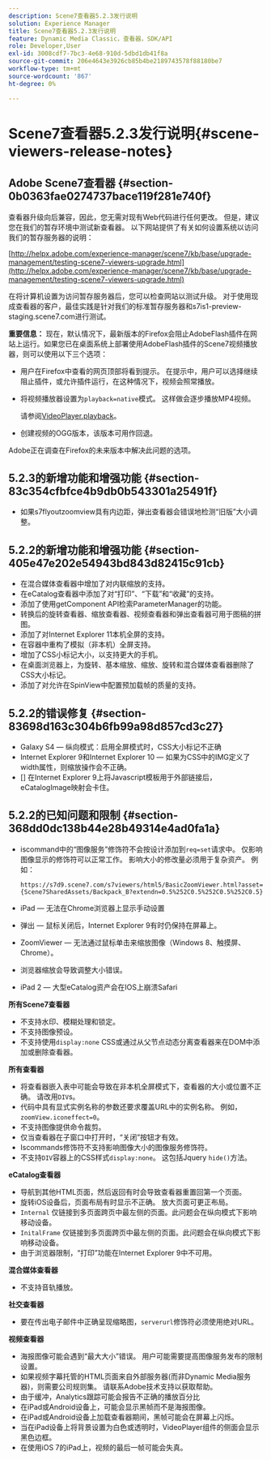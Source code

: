 ```yaml
---
description: Scene7查看器5.2.3发行说明
solution: Experience Manager
title: Scene7查看器5.2.3发行说明
feature: Dynamic Media Classic，查看器，SDK/API
role: Developer,User
exl-id: 3008cdf7-7bc3-4e68-910d-5dbd1db41f8a
source-git-commit: 206e4643e3926cb85b4be2189743578f88180be7
workflow-type: tm+mt
source-wordcount: '867'
ht-degree: 0%

---
```


# Scene7查看器5.2.3发行说明{#scene-viewers-release-notes}

## Adobe Scene7查看器 {#section-0b0363fae0274737bace119f281e740f}

查看器升级向后兼容，因此，您无需对现有Web代码进行任何更改。 但是，建议您在我们的暂存环境中测试新查看器。 以下网站提供了有关如何设置系统以访问我们的暂存服务器的说明：

[http://helpx.adobe.com/experience-manager/scene7/kb/base/upgrade-management/testing-scene7-viewers-upgrade.html](http://helpx.adobe.com/experience-manager/scene7/kb/base/upgrade-management/testing-scene7-viewers-upgrade.html)

在将计算机设置为访问暂存服务器后，您可以检查网站以测试升级。 对于使用现成查看器的客户，最佳实践是针对我们的标准暂存服务器和s7is1-preview-staging.scene7.com进行测试。

**重要信息：** 现在，默认情况下，最新版本的Firefox会阻止AdobeFlash插件在网站上运行。如果您已在桌面系统上部署使用AdobeFlash插件的Scene7视频播放器，则可以使用以下三个选项：

* 用户在Firefox中查看的网页顶部将看到提示。 在提示中，用户可以选择继续阻止插件，或允许插件运行，在这种情况下，视频会照常播放。
* 将视频播放器设置为`playback=native`模式。 这样做会逐步播放MP4视频。

   请参阅[VideoPlayer.playback](../../c-html5-s7-aem-asset-viewers/c-html5-video-reference/c-html5-video-cmdref/r-html5-video-viewer-conf-attrib-videoplayer-playback.md#reference-13ec45db4cd4443b842f310153623221)。

* 创建视频的OGG版本，该版本可用作回退。

Adobe正在调查在Firefox的未来版本中解决此问题的选项。

## 5.2.3的新增功能和增强功能 {#section-83c354cfbfce4b9db0b543301a25491f}

* 如果s7flyoutzoomview具有内边距，弹出查看器会错误地检测“旧版”大小调整。

## 5.2.2的新增功能和增强功能 {#section-405e47e202e54943bd843d82415c91cb}

* 在混合媒体查看器中增加了对内联缩放的支持。
* 在eCatalog查看器中添加了对“打印”、“下载”和“收藏”的支持。
* 添加了使用getComponent API检索ParameterManager的功能。
* 转换后的旋转查看器、缩放查看器、视频查看器和弹出查看器可用于图稿的拼图。
* 添加了对Internet Explorer 11本机全屏的支持。
* 在容器中重构了模拟（非本机）全屏支持。
* 增加了CSS小标记大小，以支持更大的手机。
* 在桌面浏览器上，为旋转、基本缩放、缩放、旋转和混合媒体查看器删除了CSS大小标记。
* 添加了对允许在SpinView中配置预加载帧的质量的支持。

## 5.2.2的错误修复 {#section-83698d163c304b6fb99a98d857cd3c27}

* Galaxy S4 — 纵向模式：启用全屏模式时，CSS大小标记不正确
* Internet Explorer 9和Internet Explorer 10 — 如果为CSS中的IMG定义了width属性，则缩放操作会不正确。
* [] 在Internet Explorer 9上将Javascript模板用于外部链接后，eCatalogImage映射会卡住。

## 5.2.2的已知问题和限制 {#section-368dd0dc138b44e28b49314e4ad0fa1a}

* iscommand中的“图像服务”修饰符不会按设计添加到`req=set`请求中。 仅影响图像显示的修饰符可以正常工作。 影响大小的修改量必须用于复杂资产。 例如：

   ```
   https://s7d9.scene7.com/s7viewers/html5/BasicZoomViewer.html?asset= {Scene7SharedAssets/Backpack_B?extendn=0.5%252C0.5%252C0.5%252C0.5}
   ```

* iPad — 无法在Chrome浏览器上显示手动设置
* 弹出 — 鼠标关闭后，Internet Explorer 9有时仍保持在屏幕上。
* ZoomViewer — 无法通过鼠标单击来缩放图像（Windows 8、触摸屏、Chrome）。
* 浏览器缩放会导致调整大小错误。
* iPad 2 — 大型eCatalog资产会在IOS上崩溃Safari

**所有Scene7查看器**

* 不支持水印、模糊处理和锁定。
* 不支持图像预设。
* 不支持使用`display:none` CSS或通过从父节点动态分离查看器来在DOM中添加或删除查看器。

**所有查看器**

* 将查看器嵌入表中可能会导致在非本机全屏模式下，查看器的大小或位置不正确。 请改用`DIV`s。
* 代码中具有显式实例名称的参数还要求覆盖URL中的实例名称。 例如，`zoomView.iconeffect=0`。
* 不支持图像提供命令裁剪。
* 仅当查看器在子窗口中打开时，“关闭”按钮才有效。
* Iscommands修饰符不支持影响图像大小的图像服务修饰符。
* 不支持`DIV`容器上的CSS样式`display:none`。 这包括Jquery `hide()`方法。

**eCatalog查看器**

* 导航到其他HTML页面，然后返回有时会导致查看器重置回第一个页面。
* 旋转iOS设备后，页面布局有时显示不正确。 放大页面可更正布局。
* `Internal` 仅链接到多页面跨页中最左侧的页面。此问题会在纵向模式下影响移动设备。
* `InitalFrame` 仅链接到多页面跨页中最左侧的页面。此问题会在纵向模式下影响移动设备。
* 由于浏览器限制，“打印”功能在Internet Explorer 9中不可用。

**混合媒体查看器**

* 不支持音轨播放。

**社交查看器**

* 要在传出电子邮件中正确呈现缩略图，`serverurl`修饰符必须使用绝对URL。

**视频查看器**

* 海报图像可能会遇到“最大大小”错误。 用户可能需要提高图像服务发布的限制设置。
* 如果视频字幕托管的HTML页面来自外部服务器(而非Dynamic Media服务器)，则需要公司规则集。 请联系Adobe技术支持以获取帮助。
* 由于缓冲，Analytics跟踪可能会报告不正确的播放百分比
* 在iPad或Android设备上，可能会显示黑帧而不是海报图像。
* 在iPad或Android设备上加载查看器期间，黑帧可能会在屏幕上闪烁。
* 当在iPad设备上将背景设置为白色或透明时，VideoPlayer组件的侧面会显示黑色边框。
* 在使用iOS 7的iPad上，视频的最后一帧可能会失真。
